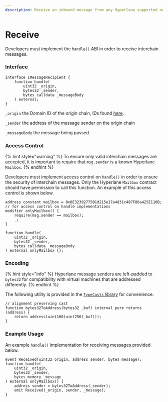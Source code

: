 ```yaml
---
description: Receive an inbound message from any Hyperlane supported network.
---
```


# Receive

Developers must implement the `handle()` ABI in order to receive interchain messages.

### Interface

```solidity
interface IMessageRecipient {
    function handle(
        uint32 _origin,
        bytes32 _sender,
        bytes calldata _messageBody
    ) external;
}
```

`_origin` the Domain ID of the origin chain, IDs found [here](../../resources/domains.md#mainnet).

`_sender` the address of the message sender on the origin chain

`_messageBody` the message being passed.



### Access Control

{% hint style="warning" %}
To ensure only valid interchain messages are accepted, it is important to require that `msg.sender` is a known Hyperlane `Mailbox`.
{% endhint %}

Developers must implement access control on `handle()` in order to ensure the security of interchain messages. Only the Hyperlane `Mailbox` contract should have permission to call this function. An example of this access control is shown below.&#x20;

```solidity
address constant mailbox = 0x0E3239277501d215e17a4d31c487F86a425E110B;
// for access control on handle implementations
modifier onlyMailbox() {
    require(msg.sender == mailbox);
    _;    
}

function handle(
    uint32 _origin,
    bytes32 _sender,
    bytes calldata _messageBody
) external onlyMailbox {};
```

### Encoding

{% hint style="info" %}
Hyperlane message senders are left-padded to `bytes32` for compatibility with virtual machines that are addressed differently.&#x20;
{% endhint %}

The following utility is provided in the [`TypeCasts` library](https://github.com/hyperlane-xyz/hyperlane-monorepo/blob/main/solidity/contracts/libs/TypeCasts.sol) for convenience.

```solidity
// alignment preserving cast
function bytes32ToAddress(bytes32 _buf) internal pure returns (address) {
    return address(uint160(uint256(_buf)));
}
```

### Example Usage

An example `handle()` implementation for receiving messages provided below.

```solidity
event Received(uint32 origin, address sender, bytes message);
function handle(
    uint32 _origin,
    bytes32 _sender,
    bytes memory _message
) external onlyMailbox() {
    address sender = bytes32ToAddress(_sender);
    emit Received(_origin, sender, _message);
}
```
